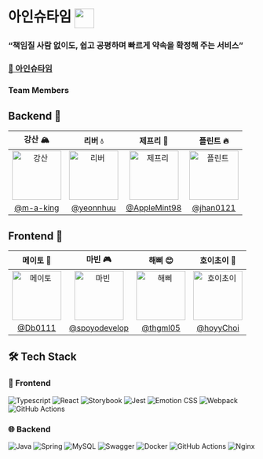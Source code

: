 # 아인슈타임   <img src="https://github.com/user-attachments/assets/b9f4b531-e259-4855-927a-939573544dcd" width="40" height="40" valign="middle" />




### “책임질 사람 없이도, 쉽고 공평하며 빠르게 약속을 확정해 주는 서비스” 
### [🔗 아인슈타임](https://estime.today/)

### Team Members

## Backend 🔧

| 강산 🏔️ | 리버 💧 | 제프리 🍎 | 플린트 🔥 |
|:-------:|:------:|:--------:|:--------:|
| <img src="https://github.com/user-attachments/assets/b8222adf-c28e-4686-b7b6-7014db3056f9" alt="강산" style="width:100px;height:100px;object-fit:cover;" /> | <img src="https://github.com/user-attachments/assets/67aadd73-1e95-4845-a8ee-293880e832ba" alt="리버" style="width:100px;height:100px;object-fit:cover;" /> | <img src="https://github.com/user-attachments/assets/122d491e-26e5-46d4-88d8-4921c846ba8c" alt="제프리" style="width:100px;height:100px;object-fit:cover;" /> | <img src="https://github.com/user-attachments/assets/509c085d-5935-4949-a470-b5fc18d933b7" alt="플린트" style="width:100px;height:100px;object-fit:cover;" /> |
| [@m-a-king](https://github.com/m-a-king) | [@yeonnhuu](https://github.com/yeonnhuu) | [@AppleMint98](https://github.com/AppleMint98) | [@jhan0121](https://github.com/jhan0121) |

## Frontend 🎨

| 메이토 🍅 | 마빈 🎮 | 해삐 😊 | 호이초이 🤡 |
|:--------:|:------:|:------:|:----------:|
| <img src="https://github.com/user-attachments/assets/04e762d7-9e2f-4204-9724-c0db6c25ac42" alt="메이토" style="width:100px;height:100px;object-fit:cover;" /> | <img src="https://github.com/user-attachments/assets/002d6291-3c30-4464-a4da-c464f60b3890" alt="마빈" style="width:100px;height:100px;object-fit:cover;" /> | <img src="https://github.com/user-attachments/assets/ac2c0666-784c-4c31-81b4-482f405da8b8" alt="해삐" style="width:100px;height:100px;object-fit:cover;" /> | <img src="https://github.com/user-attachments/assets/f6fb0179-f5a3-469d-ab76-8db7a86878bf" alt="호이초이" style="width:100px;height:100px;object-fit:cover;" /> |
| [@Db0111](https://github.com/Db0111) | [@spoyodevelop](https://github.com/spoyodevelop) | [@thgml05](https://github.com/thgml05) | [@hoyyChoi](https://github.com/hoyyChoi) |

## 🛠️ Tech Stack

### 🎨 Frontend 

![Typescript](https://img.shields.io/badge/typescript-%233178C6.svg?style=for-the-badge&logo=typescript&logoColor=white)
![React](https://img.shields.io/badge/react-%23333333.svg?style=for-the-badge&logo=react&logoColor=#61DAFB)
![Storybook](https://img.shields.io/badge/storybook-%23FF4785.svg?style=for-the-badge&logo=storybook&logoColor=white)
![Jest](https://img.shields.io/badge/jest-%23C21325.svg?style=for-the-badge&logo=jest&logoColor=white)
![Emotion CSS](https://img.shields.io/badge/Emotion-%23F786AD.svg?style=for-the-badge&logo=styledcomponents&logoColor=white)
![Webpack](https://img.shields.io/badge/webpack-%238DD6F9.svg?style=for-the-badge&logo=webpack&logoColor=000)
![GitHub Actions](https://img.shields.io/badge/github%20actions-%232088FF.svg?style=for-the-badge&logo=githubactions&logoColor=white)



### 🌐 Backend

![Java](https://img.shields.io/badge/java-%23ED8B00.svg?style=for-the-badge&logo=openjdk&logoColor=white)
![Spring](https://img.shields.io/badge/spring-%236DB33F.svg?style=for-the-badge&logo=spring&logoColor=white)
![MySQL](https://img.shields.io/badge/mysql-4479A1.svg?style=for-the-badge&logo=mysql&logoColor=white)
![Swagger](https://img.shields.io/badge/-Swagger-%23Clojure?style=for-the-badge&logo=swagger&logoColor=white)
![Docker](https://img.shields.io/badge/docker-%230db7ed.svg?style=for-the-badge&logo=docker&logoColor=white)
![GitHub Actions](https://img.shields.io/badge/github%20actions-%232671E5.svg?style=for-the-badge&logo=githubactions&logoColor=white)
![Nginx](https://img.shields.io/badge/nginx-%23009639.svg?style=for-the-badge&logo=nginx&logoColor=white)

